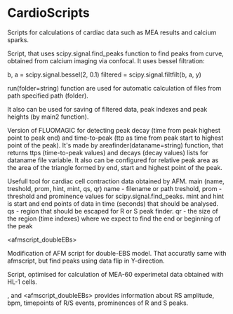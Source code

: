 # CardioScripts
Scripts for calculations of cardiac data such as MEA results and calcium sparks.

<FLUOMAGIC>

Script, that uses scipy.signal.find_peaks function to find peaks from curve, obtained from calcium imaging via confocal. It uses bessel filtration:

b, a = scipy.signal.bessel(2, 0.1)
filtered = scipy.signal.filtfilt(b, a, y)

run(folder=string) function are used for automatic calculation of files from path specified path (folder).

It also can be used for saving of filtered data, peak indexes and peak heights (by main2 function). 


<FLUOMAGIC for peak analysis>
Version of FLUOMAGIC for detecting peak decay (time from peak highest point to peak end) and time-to-peak (ttp as time from peak start to highest point of the peak).
It's made by areafinder(dataname=string) function, that returns ttps (time-to-peak values) and decays (decay values) lists for dataname file variable. 
It also can be configured for relative peak area as the area of the triangle formed by end, start and highest point of the peak.

<afmscript>

Usefull tool for cardiac cell contraction data obtained by AFM. 
main (name, treshold, prom, hint, mint, qs, qr)
name - filename or path
treshold, prom - threshold and prominence values for scipy.signal.find_peaks.
mint and hint is start and end points of data in time (seconds) that should be analysed.  
qs - region that should be escaped for R or S peak finder. 
qr - the size of the region (time indexes) where we expect to find the end or beginning of the peak

<afmscript_doubleEBs>

Modification of AFM script for double-EBS model. That accuratly same with afmscript, but find peaks using data flip in Y-direction.

<newMEAscrptAuto>
Script, optimised for calculation of MEA-60 experimetal data obtained with HL-1 cells. 

<newMEAscrptAuto>, <afmscript> and <afmscript_doubleEBs> provides information about RS amplitude, bpm, timepoints of R/S events, prominences of R and S peaks.  
